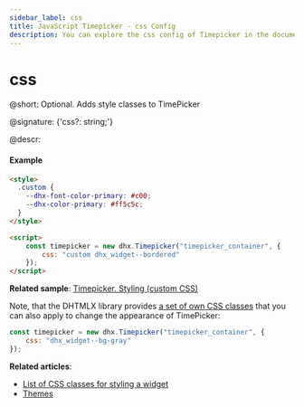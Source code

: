 ```yaml
---
sidebar_label: css
title: JavaScript Timepicker - css Config 
description: You can explore the css config of Timepicker in the documentation of the DHTMLX JavaScript UI library. Browse developer guides and API reference, try out code examples and live demos, and download a free 30-day evaluation version of DHTMLX Suite 7.
---
```


# css

@short: Optional. Adds style classes to TimePicker

@signature: {'css?: string;'}

@descr:
#### Example

~~~html
<style>
  .custom {
    --dhx-font-color-primary: #c00;
    --dhx-color-primary: #ff5c5c;
  }
</style>

<script>
	const timepicker = new dhx.Timepicker("timepicker_container", {
  		css: "custom dhx_widget--bordered"
	});
</script>
~~~

**Related sample**: [Timepicker. Styling (custom CSS)](https://snippet.dhtmlx.com/n4xfu4e9)

Note, that the DHTMLX library provides [a set of own CSS classes](helpers/base_elements.md#list-of-css-classes-for-styling-a-widget) that you can also apply to change the appearance of TimePicker:

~~~js
const timepicker = new dhx.Timepicker("timepicker_container", {
	css: "dhx_widget--bg-gray"
});
~~~

**Related articles**: 
- [List of CSS classes for styling a widget](helpers/base_elements.md#list-of-css-classes-for-styling-a-widget)
- [Themes](themes.md)
